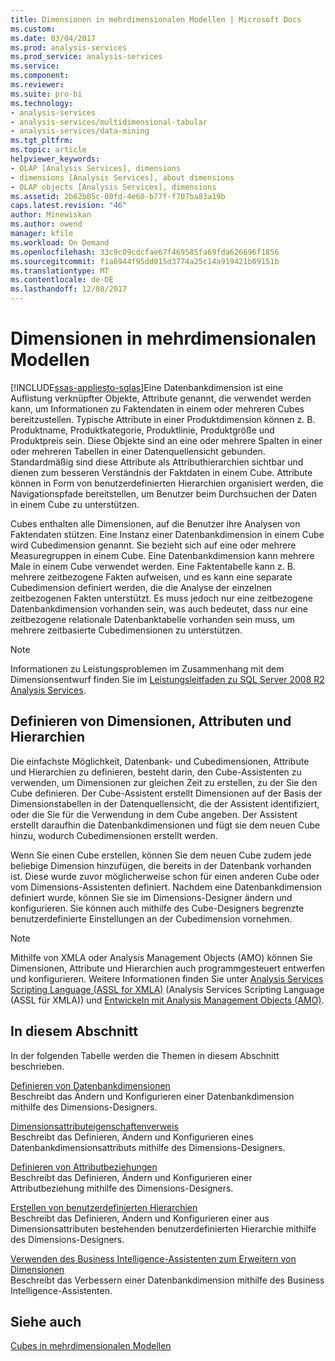 ```yaml
---
title: Dimensionen in mehrdimensionalen Modellen | Microsoft Docs
ms.custom: 
ms.date: 03/04/2017
ms.prod: analysis-services
ms.prod_service: analysis-services
ms.service: 
ms.component: 
ms.reviewer: 
ms.suite: pro-bi
ms.technology:
- analysis-services
- analysis-services/multidimensional-tabular
- analysis-services/data-mining
ms.tgt_pltfrm: 
ms.topic: article
helpviewer_keywords:
- OLAP [Analysis Services], dimensions
- dimensions [Analysis Services], about dimensions
- OLAP objects [Analysis Services], dimensions
ms.assetid: 2b62b05c-00fd-4e60-b77f-f707ba83a19b
caps.latest.revision: "46"
author: Minewiskan
ms.author: owend
manager: kfile
ms.workload: On Demand
ms.openlocfilehash: 33c9c09cdcfae67f469585fa69fda626696f1856
ms.sourcegitcommit: f1a6944f95dd015d3774a25c14a919421b09151b
ms.translationtype: MT
ms.contentlocale: de-DE
ms.lasthandoff: 12/08/2017
---
```

# <a name="dimensions-in-multidimensional-models"></a>Dimensionen in mehrdimensionalen Modellen
[!INCLUDE[ssas-appliesto-sqlas](../../includes/ssas-appliesto-sqlas.md)]Eine Datenbankdimension ist eine Auflistung verknüpfter Objekte, Attribute genannt, die verwendet werden kann, um Informationen zu Faktendaten in einem oder mehreren Cubes bereitzustellen. Typische Attribute in einer Produktdimension können z. B. Produktname, Produktkategorie, Produktlinie, Produktgröße und Produktpreis sein. Diese Objekte sind an eine oder mehrere Spalten in einer oder mehreren Tabellen in einer Datenquellensicht gebunden. Standardmäßig sind diese Attribute als Attributhierarchien sichtbar und dienen zum besseren Verständnis der Faktdaten in einem Cube. Attribute können in Form von benutzerdefinierten Hierarchien organisiert werden, die Navigationspfade bereitstellen, um Benutzer beim Durchsuchen der Daten in einem Cube zu unterstützen.  
  
 Cubes enthalten alle Dimensionen, auf die Benutzer ihre Analysen von Faktendaten stützen. Eine Instanz einer Datenbankdimension in einem Cube wird Cubedimension genannt. Sie bezieht sich auf eine oder mehrere Measuregruppen in einem Cube. Eine Datenbankdimension kann mehrere Male in einem Cube verwendet werden. Eine Faktentabelle kann z. B. mehrere zeitbezogene Fakten aufweisen, und es kann eine separate Cubedimension definiert werden, die die Analyse der einzelnen zeitbezogenen Fakten unterstützt. Es muss jedoch nur eine zeitbezogene Datenbankdimension vorhanden sein, was auch bedeutet, dass nur eine zeitbezogene relationale Datenbanktabelle vorhanden sein muss, um mehrere zeitbasierte Cubedimensionen zu unterstützen.  
  
> [!NOTE]  
>  Informationen zu Leistungsproblemen im Zusammenhang mit dem Dimensionsentwurf finden Sie im [Leistungsleitfaden zu SQL Server 2008 R2 Analysis Services](http://go.microsoft.com/fwlink/?LinkId=306717).  
  
## <a name="defining-dimensions-attributes-and-hierarchies"></a>Definieren von Dimensionen, Attributen und Hierarchien  
 Die einfachste Möglichkeit, Datenbank- und Cubedimensionen, Attribute und Hierarchien zu definieren, besteht darin, den Cube-Assistenten zu verwenden, um Dimensionen zur gleichen Zeit zu erstellen, zu der Sie den Cube definieren. Der Cube-Assistent erstellt Dimensionen auf der Basis der Dimensionstabellen in der Datenquellensicht, die der Assistent identifiziert, oder die Sie für die Verwendung in dem Cube angeben. Der Assistent erstellt daraufhin die Datenbankdimensionen und fügt sie dem neuen Cube hinzu, wodurch Cubedimensionen erstellt werden.  
  
 Wenn Sie einen Cube erstellen, können Sie dem neuen Cube zudem jede beliebige Dimension hinzufügen, die bereits in der Datenbank vorhanden ist. Diese wurde zuvor möglicherweise schon für einen anderen Cube oder vom Dimensions-Assistenten definiert. Nachdem eine Datenbankdimension definiert wurde, können Sie sie im Dimensions-Designer ändern und konfigurieren. Sie können auch mithilfe des Cube-Designers begrenzte benutzerdefinierte Einstellungen an der Cubedimension vornehmen.  
  
> [!NOTE]  
>  Mithilfe von XMLA oder Analysis Management Objects (AMO) können Sie Dimensionen, Attribute und Hierarchien auch programmgesteuert entwerfen und konfigurieren. Weitere Informationen finden Sie unter [Analysis Services Scripting Language &#40;ASSL for XMLA&#41;](../../analysis-services/scripting/analysis-services-scripting-language-assl-for-xmla.md) (Analysis Services Scripting Language (ASSL für XMLA)) und [Entwickeln mit Analysis Management Objects &#40;AMO&#41;](../../analysis-services/multidimensional-models/analysis-management-objects/developing-with-analysis-management-objects-amo.md).  
  
## <a name="in-this-section"></a>In diesem Abschnitt  
 In der folgenden Tabelle werden die Themen in diesem Abschnitt beschrieben.  
  
 [Definieren von Datenbankdimensionen](../../analysis-services/multidimensional-models/define-database-dimensions.md)  
 Beschreibt das Ändern und Konfigurieren einer Datenbankdimension mithilfe des Dimensions-Designers.  
  
 [Dimensionsattributeigenschaftenverweis](../../analysis-services/multidimensional-models/dimension-attribute-properties-reference.md)  
 Beschreibt das Definieren, Ändern und Konfigurieren eines Datenbankdimensionsattributs mithilfe des Dimensions-Designers.  
  
 [Definieren von Attributbeziehungen](../../analysis-services/multidimensional-models/attribute-relationships-define.md)  
 Beschreibt das Definieren, Ändern und Konfigurieren einer Attributbeziehung mithilfe des Dimensions-Designers.  
  
 [Erstellen von benutzerdefinierten Hierarchien](../../analysis-services/multidimensional-models/user-defined-hierarchies-create.md)  
 Beschreibt das Definieren, Ändern und Konfigurieren einer aus Dimensionsattributen bestehenden benutzerdefinierten Hierarchie mithilfe des Dimensions-Designers.  
  
 [Verwenden des Business Intelligence-Assistenten zum Erweitern von Dimensionen](http://msdn.microsoft.com/library/12d995d1-75ca-4890-bf4b-a2656910b8d0)  
 Beschreibt das Verbessern einer Datenbankdimension mithilfe des Business Intelligence-Assistenten.  
  
## <a name="see-also"></a>Siehe auch  
 [Cubes in mehrdimensionalen Modellen](../../analysis-services/multidimensional-models/cubes-in-multidimensional-models.md)  
  
  
